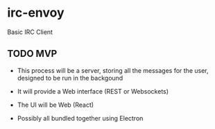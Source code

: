 # irc-envoy
Basic IRC Client


## TODO MVP

- This process will be a server, storing all the messages for the user, designed
  to be run in the backgound

- It will provide a Web interface (REST or Websockets)

- The UI will be Web (React)

- Possibly all bundled together using Electron
